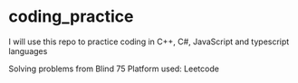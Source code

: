 # coding_practice
I will use this repo to practice coding in C++, C#, JavaScript and typescript languages

Solving problems from Blind 75
Platform used: Leetcode

